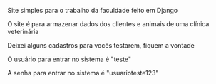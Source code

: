 Site simples para o trabalho da faculdade feito em Django

O site é para armazenar dados dos clientes e animais de uma clínica veterinária 

Deixei alguns cadastros para vocês testarem, fiquem a vontade

O usuário para entrar no sistema é "teste"

A senha para entrar no sistema é "usuarioteste123"
